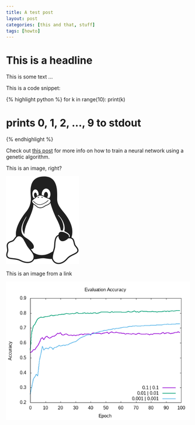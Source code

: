```yaml
---
title: A test post 
layout: post
categories: [this and that, stuff]
tags: [howto]
---
```


# This is a headline

This is some text ...

This is a code snippet:

{% highlight python %}
for k in range(10):
    print(k)
# prints 0, 1, 2, ..., 9 to stdout
{% endhighlight %}

Check out [this post][genetic-neural-networks] for more info on how to train a neural network using a genetic algorithm.

This is an image, right?

![Here comes an image](/assets/images/tux.png)

<!-- 
you can download my CV [here](/assets/cv.pdf)
![A useful image]({{ site.url }}/assets/cat.jpg)
<p align="center"><img src="/assets/cat.jpg" width="100"></p>
<img align="text-align:center" src="/assets/cat.jpg" width="100">
-->

This is an image from a link

![Some graph](https://raw.githubusercontent.com/KaiFabi/VanillaGeneticClassifier/master/results/fmnist_eval_accuracy.png)

[genetic-neural-networks]: https://github.com/KaiFabi/VanillaGeneticClassifier
